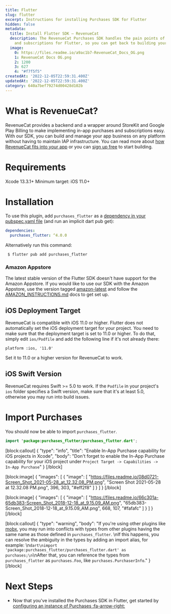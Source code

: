 ```yaml
---
title: Flutter
slug: flutter
excerpt: Instructions for installing Purchases SDK for Flutter
hidden: false
metadata:
  title: Install Flutter SDK – RevenueCat
  description: The RevenueCat Purchases SDK handles the pain points of in-app purchases
    and subscriptions for Flutter, so you can get back to building your app.
  image:
    0: https://files.readme.io/a9ac1b7-RevenueCat_Docs_OG.png
    1: RevenueCat Docs OG.png
    2: 1200
    3: 627
    4: "#f7f5f5"
createdAt: '2022-12-05T22:59:31.400Z'
updatedAt: '2022-12-05T22:59:31.400Z'
category: 640a7bef79274d00428d102b
---
```

# What is RevenueCat?

RevenueCat provides a backend and a wrapper around StoreKit and Google Play Billing to make implementing in-app purchases and subscriptions easy. With our SDK, you can build and manage your app business on any platform without having to maintain IAP infrastructure. You can read more about [how RevenueCat fits into your app](https://www.revenuecat.com/blog/where-does-revenuecat-fit-in-your-app) or you can [sign up free](https://app.revenuecat.com/signup) to start building.

# Requirements

Xcode 13.3.1+
Minimum target: iOS 11.0+

# Installation

To use this plugin, add `purchases_flutter` as a [dependency in your pubspec.yaml file](https://flutter.io/platform-plugins/)  (and run an implicit dart pub get):
```yaml
dependencies:
  purchases_flutter: ^4.0.0
```
Alternatively run this command:

```
 $ flutter pub add purchases_flutter
```

### Amazon Appstore 
The latest stable version of the Flutter SDK doesn't have support for the Amazon Appstore. If you would like to use our SDK with the Amazon Appstore, use the version tagged [amazon-latest](https://github.com/RevenueCat/purchases-flutter/releases/tag/amazon-latest) and follow the [AMAZON_INSTRUCTIONS.md](https://rev.cat/amazon-flutter-instructions) docs to get set up.

## iOS Deployment Target 
RevenueCat is compatible with iOS 11.0 or higher. Flutter does not automatically set the iOS deployment target for your project. You need to make sure that the deployment target is set to 11.0 or higher. To do that, simply edit `ios/Podfile` and add the following line if it's not already there:

```
platform :ios, '11.0'
```
Set it to 11.0 or a higher version for RevenueCat to work.

## iOS Swift Version
RevenueCat requires Swift >= 5.0 to work. If the `Podfile` in your project's `ios` folder specifies a Swift version, make sure that it's at least 5.0, otherwise you may run into build issues.  

# Import Purchases

You should now be able to import `purchases_flutter`.
```kotlin
import 'package:purchases_flutter/purchases_flutter.dart';
```

[block:callout]
{
  "type": "info",
  "title": "Enable In-App Purchase capability for iOS projects in Xcode",
  "body": "Don't forget to enable the In-App Purchase capability for your iOS project under `Project Target -> Capabilities -> In-App Purchase`"
}
[/block]

[block:image]
{
  "images": [
    {
      "image": [
        "https://files.readme.io/08d0721-Screen_Shot_2021-05-28_at_12.32.08_PM.png",
        "Screen Shot 2021-05-28 at 12.32.08 PM.png",
        396,
        303,
        "#eff2f8"
      ]
    }
  ]
}
[/block]

[block:image]
{
  "images": [
    {
      "image": [
        "https://files.readme.io/66c301a-65db383-Screen_Shot_2018-12-18_at_9.15.09_AM.png",
        "65db383-Screen_Shot_2018-12-18_at_9.15.09_AM.png",
        668,
        107,
        "#fafafc"
      ]
    }
  ]
}
[/block]

[block:callout]
{
  "type": "warning",
  "body": "If you're using other plugins like [mobx](https://pub.dev/packages/flutter_mobx), you may run into conflicts with types from other plugins having the same name as those defined in `purchases_flutter`. \nIf this happens, you can resolve the ambiguity in the types by adding an import alias, for example: \n```dart\nimport 'package:purchases_flutter/purchases_flutter.dart' as purchases;\n```\nAfter that, you can reference the types from `purchases_flutter` as `purchases.Foo`, like `purchases.PurchaserInfo`."
}
[/block]
# Next Steps

* Now that you've installed the Purchases SDK in Flutter, get started by [configuring an instance of Purchases :fa-arrow-right:](doc:getting-started-1#section-configure-purchases)